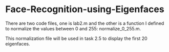 # Face-Recognition-using-Eigenfaces

There are two code files, one is lab2.m and the other is a function I defined to normalize the values between 0 and 255: normalize_0_255.m. 

This normalization file will be used in task 2.5 to display the first 20 eigenfaces.
